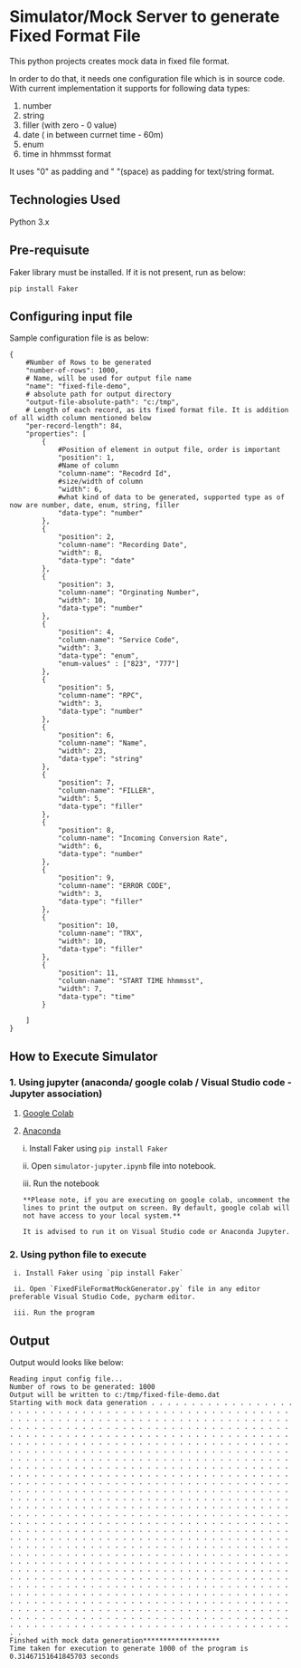 # Simulator/Mock Server to generate Fixed Format File
This python projects creates mock data in fixed file format.

In order to do that, it needs one configuration file which is in source code. 
With current implementation it supports for following data types:

1. number
2. string
3. filler (with zero - 0 value)
4. date ( in between currnet time - 60m)
5. enum
6. time in hhmmsst format

It uses "0" as padding  and " "(space) as padding for text/string format.

## Technologies Used
Python 3.x

## Pre-requisute
Faker library must be installed. If it is not present, run as below:
```
pip install Faker
```
## Configuring input file
Sample configuration file is as below:
```
{
    #Number of Rows to be generated
    "number-of-rows": 1000,
    # Name, will be used for output file name
    "name": "fixed-file-demo",
    # absolute path for output directory
    "output-file-absolute-path": "c:/tmp",
    # Length of each record, as its fixed format file. It is addition of all width column mentioned below
    "per-record-length": 84,
    "properties": [
        {
            #Position of element in output file, order is important
            "position": 1,
            #Name of column
            "column-name": "Recodrd Id",
            #size/width of column
            "width": 6,
            #what kind of data to be generated, supported type as of now are number, date, enum, string, filler
            "data-type": "number"
        },
        {
            "position": 2,
            "column-name": "Recording Date",
            "width": 8,
            "data-type": "date"
        },
        {
            "position": 3,
            "column-name": "Orginating Number",
            "width": 10,
            "data-type": "number"
        },
        {
            "position": 4,
            "column-name": "Service Code",
            "width": 3,
            "data-type": "enum",
            "enum-values" : ["823", "777"]
        },
        {
            "position": 5,
            "column-name": "RPC",
            "width": 3,
            "data-type": "number"
        },
        {
            "position": 6,
            "column-name": "Name",
            "width": 23,
            "data-type": "string"
        },
        {
            "position": 7,
            "column-name": "FILLER",
            "width": 5,
            "data-type": "filler"
        },
        {
            "position": 8,
            "column-name": "Incoming Conversion Rate",
            "width": 6,
            "data-type": "number"
        },
        {
            "position": 9,
            "column-name": "ERROR CODE",
            "width": 3,
            "data-type": "filler"
        },
        {
            "position": 10,
            "column-name": "TRX",
            "width": 10,
            "data-type": "filler"
        },
        {
            "position": 11,
            "column-name": "START TIME hhmmsst",
            "width": 7,
            "data-type": "time"
        }
        
    ]
}
```
## How to Execute Simulator
### 1. Using jupyter (anaconda/ google colab / Visual Studio code - Jupyter association)
1. [Google Colab](https://colab.research.google.com/#create=true)
2. [Anaconda](https://www.anaconda.com/products/individual)
   
   i. Install Faker using `pip install Faker`

   ii. Open `simulator-jupyter.ipynb` file into notebook.

   iii. Run the notebook

   ```
   **Please note, if you are executing on google colab, uncomment the lines to print the output on screen. By default, google colab will not have access to your local system.**

   It is advised to run it on Visual Studio code or Anaconda Jupyter.
   ```

### 2. Using python file to execute
     i. Install Faker using `pip install Faker`
 
     ii. Open `FixedFileFormatMockGenerator.py` file in any editor preferable Visual Studio Code, pycharm editor.

     iii. Run the program

## Output
Output would looks like below:
```
Reading input config file...
Number of rows to be generated: 1000
Output will be written to c:/tmp/fixed-file-demo.dat
Starting with mock data generation . . . . . . . . . . . . . . . . . . . . . . . . . . . . . . . . . . . . . . . . . . . . . . . . . . . . . . . . . . . . . . . . . . . . . . . . . . . . . . . . . . . . . . . . . . . . . . . . . . . . . . . . . . . . . . . . . . . . . . . . . . . . . . . . . . . . . . . . . . . . . . . . . . . . . . . . . . . . . . . . . . . . . . . . . . . . . . . . . . . . . . . . . . . . . . . . . . . . . . . . . . . . . . . . . . . . . . . . . . . . . . . . . . . . . . . . . . . . . . . . . . . . . . . . . . . . . . . . . . . . . . . . . . . . . . . . . . . . . . . . . . . . . . . . . . . . . . . . . . . . . . . . . . . . . . . . . . . . . . . . . . . . . . . . . . . . . . . . . . . . . . . . . . . . . . . . . . . . . . . . . . . . . . . . . . . . . . . . . . . . . . . . . . . . . . . . . . . . . . . . . . . . . . . . . . . . . . . . . . . . . . . . . . . . . . . . . . . . . . . . . . . . . . . . . . . . . . . . . . . . . . . . . . . . . . . . . . . . . . . . . . . . . . . . . . . . . . . . . . . . . . . . . . . . . . . . . . . . . . . . . . . . . . . . . . . . . . . . . . . . . . . . . . . . . . . . . . . . . . . . . . . . . . . . . . . . . . . . . . . . . . . . . . . . . . . . . . . . . . . . . . . . . . . . . . . . . . . . . . . . . . . . . . . . . . . . . . . . . . . . . . . . . . . . . . . . . . . . . . . . . . . . . . . . . . . . . . . . . . . . . . . . . . . . . . . . . . . . . . . . . . . . . . . . . . . . . . . . . . . . . . . . . . . . . . . . . . . . . . . . . . . . . . . . . . . . . . . . . . . . . . . . . . . . . . . . . . . . . . . . . . . . . . . . . . . . . . . . . . . . . . . . . . . . . . . . . . . . . . . . . . . . . . . . . . . . . . . . . . . . . . . . . . . . . . . . . . . . . . . . . . . . . . . . . . . . . . . . . . . . . . . . . . . . . . . . . . . . . . . . . . . . . . . . . . . . . . . . . . . . . . . . . . . . . . . . . . . . . . . . . . . . . . . . . . . . . . . . . . . . . . . . . . . . . . . . . . . . . . . . . . . . . . . . . . . . . . . . . . . .
Finshed with mock data generation*******************
Time taken for execution to generate 1000 of the program is 0.31467151641845703 seconds
```


